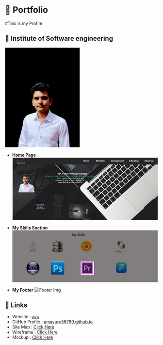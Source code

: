 # :beginner: Portfolio
#This is my Profile
## :rocket: **Institute of Software engineering**

![Image of Amayuru](assets/images/WhatsApp%20Image%202021-11-07%20at%2010.42.06%20PM.jpeg)

- **Home Page**
![Home Page Img](assets/ScreenShots/home_page%20img.PNG)

- **My Skills Section**
![Skill Section Img](assets/ScreenShots/skills%20sec.PNG)

- **My Footer**
  ![Footer Img](assets/ScreenShots/footer%img.PNG)

## :link: **Links**
- Website : [avc](https://amayuru5678.000webhostapp.com/)
- GitHub Profile : [amayuru56789.github.io](https://amayuru56789.github.io/MyProfile/)
- Site Map : [Click Here](https://www.gloomaps.com/Qrlx69Ntwg)
- Wireframe : [Click Here](https://wireframe.cc/SOAPgo)
- Mockup : [Click Here](https://www.figma.com/file/XxYYR5bQ8tSx4Os374IBqi/avc?node-id=3%3A8)
